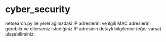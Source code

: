 # cyber_security

netsearch.py ile yerel ağınızdaki IP adreslerini ve ilgili MAC adreslerini görebilir ve dilerseniz istediğiniz IP adresinin detaylı bilgilerine (eğer varsa) ulaşabilirsiniz.
